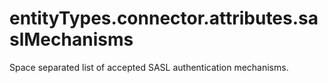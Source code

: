 # entityTypes.connector.attributes.saslMechanisms

Space separated list of accepted SASL authentication mechanisms.

